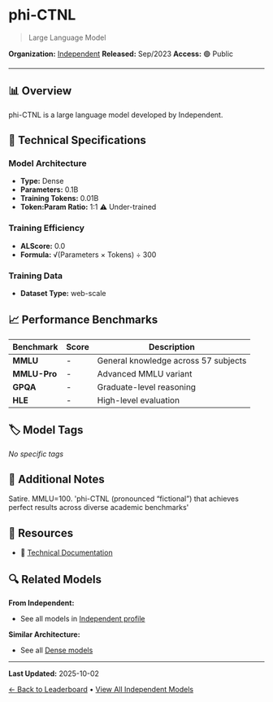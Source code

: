 # phi-CTNL

> Large Language Model

**Organization:** [Independent](../../labs/independent.md)
**Released:** Sep/2023
**Access:** 🟢 Public

---

## 📊 Overview

phi-CTNL is a large language model developed by Independent.

## 🔧 Technical Specifications

### Model Architecture
- **Type:** Dense
- **Parameters:** 0.1B
- **Training Tokens:** 0.01B
- **Token:Param Ratio:** 1:1 ⚠️ Under-trained

### Training Efficiency
- **ALScore:** 0.0
- **Formula:** √(Parameters × Tokens) ÷ 300

### Training Data
- **Dataset Type:** web-scale

## 📈 Performance Benchmarks

| Benchmark | Score | Description |
|-----------|-------|-------------|
| **MMLU** | - | General knowledge across 57 subjects |
| **MMLU-Pro** | - | Advanced MMLU variant |
| **GPQA** | - | Graduate-level reasoning |
| **HLE** | - | High-level evaluation |

## 🏷️ Model Tags

_No specific tags_

## 📝 Additional Notes

Satire. MMLU=100. 'phi-CTNL (pronounced “fictional”) that achieves perfect results across diverse academic benchmarks'

## 🔗 Resources

- 📄 [Technical Documentation](https://arxiv.org/abs/2309.08632)

## 🔍 Related Models

**From Independent:**
- See all models in [Independent profile](../../labs/independent.md)

**Similar Architecture:**
- See all [Dense models](../../architectures/dense.md)

---

**Last Updated:** 2025-10-02

[← Back to Leaderboard](../../README.md) • [View All Independent Models](../../labs/independent.md)
